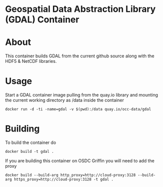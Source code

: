 Geospatial Data Abstraction Library (GDAL) Container
===

# About
This container builds GDAL from the current github source along with the HDF5 & NetCDF libraries.

# Usage
Start a GDAL container image pulling from the quay.io library and mounting the current working directory as /data inside the container
```
docker run -d -ti -name=gdal -v $(pwd):/data quay.io/occ-data/gdal
```


# Building
To build the container do
```
docker build -t gdal .
```

If you are building this container on OSDC Griffin you will need to add the proxy
```
docker build --build-arg http_proxy=http://cloud-proxy:3128 --build-arg https_proxy=http://cloud-proxy:3128 -t gdal .
```
